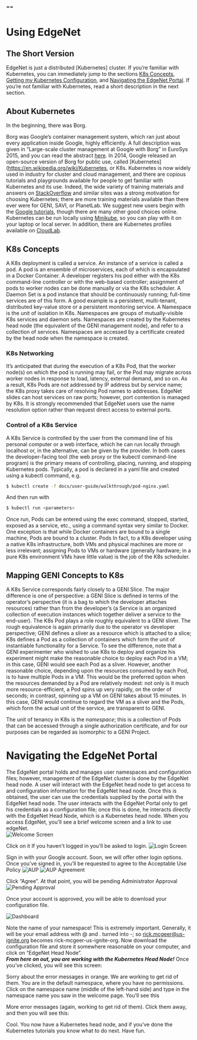--
--
# Using EdgeNet
## The Short Version
EdgeNet is just a distributed [Kubernetes] cluster.  If you’re familiar with Kubernetes, you can immediately jump to the sections [K8s Concepts](#K8sConcepts), [Getting my Kubernetes Configuration](#K8sConfig), and [Navigating the EdgeNet Portal](#edgeNetPortal).  If you’re not familiar with Kubernetes, read a short description in the next section.
## About Kubernetes
In the beginning, there was Borg.

Borg was Google’s container management system, which ran just about every application inside Google, highly efficiently.  A full description was given in “Large-scale cluster management at Google with Borg” in EuroSys 2015, and you can read the abstract [here](https://ai.google/research/pubs/pub43438).  In 2014, Google released an open-source version of Borg for public use, called [Kubernetes](https://en.wikipedia.org/wiki/Kubernetes, or K8s.  Kubernetes is now widely used in industry for cluster and cloud management, and there are copious tutorials and playgrounds available for people to get familiar with Kubernetes and its use.    Indeed, the wide variety of training materials and answers on [StackOverflow](https://www.stackoverflow.com) and similar sites was a strong motivation for choosing Kubernetes; there are more training materials available than there ever were for GENI, SAVI, or PlanetLab.   We suggest new users begin with the [Google tutorials](https://kubernetes.io.docs), though there are many other good choices online.  Kubernetes can be run locally using [Minikube](https://kubernetes.io/docs/.getting-started-guides/minikube/), so you can play with it on your laptop or local server.  In addition, there are Kubernetes profiles available on [CloudLab](https://cloudlab.us).

## <a name="K8sConcepts">K8s Concepts</a>

A K8s deployment is called a service.  An instance of a service is called a pod.  A pod is an ensemble of microservices, each of which is encapsulated in a Docker Container.   A developer registers his pod  either with the K8s command-line controller or with the web-based controller; assignment of pods to worker nodes can be done manually
 or via  the K8s scheduler.
A Daemon Set is a pod instance that should be continuously running; full-time services are of this form.   A good example is a persistent, multi-tenant, distributed key-value store or a persistent monitoring service.
A Namespace  is  the unit of isolation in K8s.  Namespaces are groups of mutually-visible K8s services and daemon sets.  Namespaces are  created by the Kubernetes head node (the equivalent of the GENI management node), and refer to a collection of services.  Namespaces are accessed by a certificate created by the head node when the namespace is created.

### K8s Networking

It’s anticipated that during the execution of a K8s Pod, that the worker node(s) on which the pod is running may fail, or the Pod may migrate across worker nodes in response to load, latency, external demand, and so on.  As a result, K8s Pods are not addressed by IP address but by service name; the K8s proxy takes care of  resolving Pod names to addresses.
EdgeNet slides can host services on raw ports; however, port contention is managed by K8s.  It is strongly recommended that EdgeNet users use the name resolution option rather than request direct access to external ports.

### Control of a K8s Service

A K8s Service is controlled by the user from the command line of his personal computer or a web interface, which he can run locally through localhost or, in the alternative, can be given by the provider.  In both cases the developer-facing tool (the web proxy or the kubectl command-line program) is the primary means of controlling, placing, running, and stopping Kubernetes pods.  Typically, a pod is declared in a yaml file and created using a kubectl command, e.g.
```bash
$ kubectl create -f docs/user-guide/walkthrough/pod-nginx.yaml
```
And then run with
```bash
$ kubectl run <parameters>
```

Once run, Pods can be entered using the exec command, stopped, started, exposed as a service, etc., using a command syntax very similar to Docker.  One exception is that while Docker containers are bound to a single machine, Pods are bound to a cluster.  Pods In fact, to a K8s developer using a native K8s infrastructure, both VMs and physical machines are more or less irrelevant; assigning Pods to VMs or hardware (generally hardware; in a pure K8s environment VMs have little value) is the job of the K8s scheduler.

## Mapping GENI Concepts to K8s

A K8s Service corresponds fairly closely to a GENI Slice.  The major difference is one of perspective: a GENI Slice is defined in terms of the operator’s perspective (it is a bag to which the developer attaches resources) rather than from the developer’s (a Service is an organized collection of execution instances which together deliver a service to the end-user).  The K8s Pod plays a role roughly equivalent to a GENI sliver.   The rough equivalence is again primarily due to the operator vs developer perspective; GENI defines a sliver as a resource which is attached to a slice; K8s defines a Pod as a collection of containers which form the unit of instantiable functionality for a Service.   To see the difference, note that a GENI experimenter who wished to use K8s  to deploy and organize his experiment might make the reasonable choice to deploy each Pod in a VM; in this case, GENI would see each Pod as a sliver.  However, another reasonable choice, depending upon the resources consumed by each Pod, is to have multiple Pods in a VM.  This would be the preferred option when the resources demanded by a Pod are relatively modest: not only is it much more resource-efficient, a Pod spins up very rapidly, on the order of seconds; in contrast, spinning up a VM on GENI takes about 15 minutes.   In this case, GENI would  continue to regard the VM as a sliver and the Pods, which form the actual unit of the service, are transparent to GENI.

The unit of tenancy in K8s is the *namespace*; this is a collection of Pods that can be accessed through a single authorization certificate, and for our purposes can be regarded as isomorphic to a GENI Project.

# <a name="edgeNetPortal">Navigating the EdgeNet Portal</a>

The EdgeNet portal holds and manages user namespaces and configuration files; however, management of the EdgeNet cluster is done by the EdgeNet head node.  A user will interact with the EdgeNet head node to get access to and configuration information for the EdgeNet head node.  Once this is obtained, the user can use the credentials supplied by the portal with the EdgeNet head node.  The user interacts with the EdgeNet Portal only to get his credentials as a configuration file; once this is done, he interacts directly with the EdgeNet Head Node, which is a Kubernetes head node.
When you access EdgeNet, you'll see a brief welcome screen and a link to use edgeNet.  
![Welcome Screen](assets/images/WelcomeScreen.png)

Click on it If you haven't logged in you’ll be asked to login.
![Login Screen](assets/images/login.png)

Sign in with your Google account.  Soon, we will offer other login options.  Once you’ve signed in, you’ll be requested to agree to the Acceptable Use Policy
![AUP](assets/images/AUP.png)
![AUP Agreement](assets/images/AUP_agree.png)

Click “Agree”.  At that point, you will be pending Administrator Approval
![Pending Approval](assets/images/pending.png)

Once your account is approved, you will be able to download your configuration file.

![Dashboard](assets/images/dashboard.png)


Note the name of your namespace!  This is extremely important.  Generally, it will be your email address with @ and . turned into -; so rick.mcgeer@us-ignite.org becomes rick-mcgeer-us-ignite-org.  Now download the configuration file and store it somewhere reasonable on your computer, and click on “EdgeNet Head Node”.  
**_From here on out, you are working with the Kubernetes Head Node!_**
Once you’ve clicked, you will see this screen:


Sorry about the error messages in orange.  We are working to get rid of them.  You are in the default namespace, where you have no permissions.  Click on the namespace name (middle of the left-hand side) and type in the namespace name you saw in the welcome page.  You’ll see this

More error messages (again, working to get rid of them).  Click them away, and then you will see this:

Cool.  You now have a Kubernetes head node, and if you’ve done the Kubernetes tutorials you know what to do next.  Have fun.


